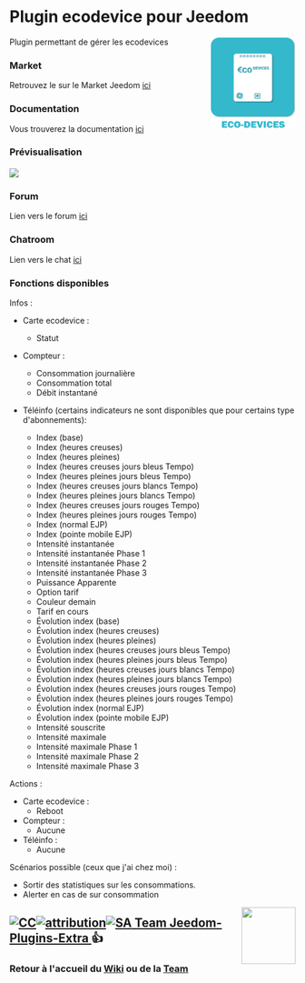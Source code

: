 # Plugin ecodevice pour Jeedom

<img src="plugin_info/ecodevice_icon.png" align="right" height="160" width="150">

Plugin permettant de gérer les ecodevices

### Market

Retrouvez le sur le Market Jeedom [ici](https://www.jeedom.com/market/index.php?v=d&p=market&type=plugin&name=ecodevice)

### Documentation

Vous trouverez la documentation [ici](https://github.com/Jeedom-Plugins-Extra/ecodevice/blob/stable/docs/fr_FR/index.md)

### Prévisualisation

<img src="docs/images/ecodevice_screenshot1.jpg" align="center">

### Forum

Lien vers le forum [ici](https://www.jeedom.com/forum/viewtopic.php?f=149&t=2033)

### Chatroom

Lien vers le chat [ici](https://discord.gg/eC3G2x9)

### Fonctions disponibles

Infos :
* Carte ecodevice :
  * Statut


* Compteur :
  * Consommation journalière
  * Consommation total
  * Débit instantané


* Téléinfo (certains indicateurs ne sont disponibles que pour certains type d'abonnements):
  * Index (base)
  * Index (heures creuses)
  * Index (heures pleines)
  * Index (heures creuses jours bleus Tempo)
  * Index (heures pleines jours bleus Tempo)
  * Index (heures creuses jours blancs Tempo)
  * Index (heures pleines jours blancs Tempo)
  * Index (heures creuses jours rouges Tempo)
  * Index (heures pleines jours rouges Tempo)
  * Index (normal EJP)
  * Index (pointe mobile EJP)
  * Intensité instantanée
  * Intensité instantanée Phase 1
  * Intensité instantanée Phase 2
  * Intensité instantanée Phase 3
  * Puissance Apparente
  * Option tarif
  * Couleur demain
  * Tarif en cours
  * Évolution index (base)
  * Évolution index (heures creuses)
  * Évolution index (heures pleines)
  * Évolution index (heures creuses jours bleus Tempo)
  * Évolution index (heures pleines jours bleus Tempo)
  * Évolution index (heures creuses jours blancs Tempo)
  * Évolution index (heures pleines jours blancs Tempo)
  * Évolution index (heures creuses jours rouges Tempo)
  * Évolution index (heures pleines jours rouges Tempo)
  * Évolution index (normal EJP)
  * Évolution index (pointe mobile EJP)
  * Intensité souscrite
  * Intensité maximale
  * Intensité maximale Phase 1
  * Intensité maximale Phase 2
  * Intensité maximale Phase 3

Actions :
* Carte ecodevice :
  * Reboot
* Compteur :
  * Aucune
* Téléinfo :
  * Aucune

Scénarios possible (ceux que j'ai chez moi) :
* Sortir des statistiques sur les consommations.
* Alerter en cas de sur consommation

<img src="https://github.com/Jeedom-Plugins-Extra/Jeedom-Plugins-Extra/blob/master/images/Jeedom-Plugins-Extra.png" align="right" height="100" width="95">

## <a href="https://creativecommons.org/licenses/by-sa/4.0/"><img alt="CC" src="https://creativecommons.org/images/deed/cc_blue_x2.png" height="24px" width="24px"><img alt="attribution" src="https://creativecommons.org/images/deed/attribution_icon_blue_x2.png" height="24px" width="24px"><img alt="SA" src="https://creativecommons.org/images/deed/sa_blue_x2.png" height="24px" width="24px"> Team Jeedom-Plugins-Extra </a> 👍

### Retour à l'accueil du [Wiki](https://github.com/Jeedom-Plugins-Extra/Jeedom-Plugins-Extra/wiki) ou de la [Team](https://github.com/Jeedom-Plugins-Extra)
